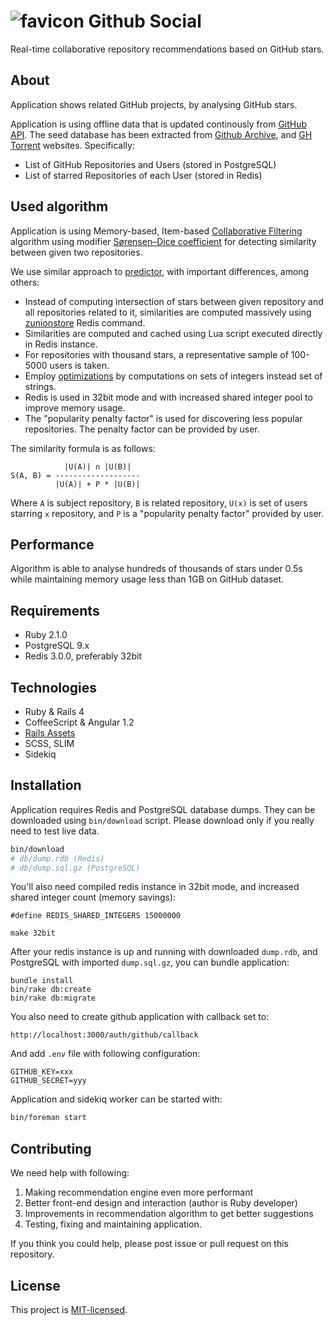 # ![favicon](http://githubsocial.com/favicon-24.png) Github Social 

[codeclimate-img-url]: https://codeclimate.com/github/sheerun/githubsocial/badges/gpa.svg
[codeclimate-url]: https://codeclimate.com/github/sheerun/githubsocial
[travis-img-url]: https://travis-ci.org/sheerun/githubsocial.svg
[travis-url]: https://travis-ci.org/sheerun/githubsocial

Real-time collaborative repository recommendations based on GitHub stars.

## About

Application shows related GitHub projects, by analysing GitHub stars.

Application is using offline data that is updated continously from [GitHub API](https://developer.github.com/v3/). The seed database has been extracted from [Github Archive](http://www.githubarchive.org/), and [GH Torrent](http://ghtorrent.org/) websites. Specifically:

* List of GitHub Repositories and Users (stored in PostgreSQL)
* List of starred Repositories of each User (stored in Redis)

## Used algorithm

Application is using Memory-based, Item-based [Collaborative Filtering](https://en.wikipedia.org/wiki/Collaborative_filtering) algorithm using modifier [Sørensen–Dice coefficient](https://en.wikipedia.org/wiki/S%C3%B8rensen%E2%80%93Dice_coefficient) for detecting similarity between given two repositories.

We use similar approach to [predictor](https://github.com/Pathgather/predictor), with important differences, among others:

- Instead of computing intersection of stars between given repository and all repositories related to it, similarities are computed massively using [zunionstore](https://github.com/sheerun/githubsocial/blob/master/app/services/redis_recommender.rb#L13) Redis command.
- Similarities are computed and cached using Lua script executed directly in Redis instance.
- For repositories with thousand stars, a representative sample of 100-5000 users is taken.
- Employ [optimizations](http://redis.io/topics/memory-optimization) by  computations on sets of integers instead set of strings.
- Redis is used in 32bit mode and with increased shared integer pool to improve memory usage.
- The "popularity penalty factor" is used for discovering less popular repositories. The penalty factor can be provided by user.

The similarity formula is as follows:

```
            |U(A)| ∩ |U(B)|
S(A, B) = -------------------
          |U(A)| + P * |U(B)|
```

Where `A` is subject repository, `B` is related repository, `U(x)` is set of users starring `x` repository, and `P` is a "popularity penalty factor" provided by user.

## Performance

Algorithm is able to analyse hundreds of thousands of stars under 0.5s while maintaining memory usage less than 1GB on GitHub dataset.

## Requirements

- Ruby 2.1.0
- PostgreSQL 9.x
- Redis 3.0.0, preferably 32bit

## Technologies

- Ruby & Rails 4
- CoffeeScript & Angular 1.2
- [Rails Assets](https://rails-assets.org/)
- SCSS, SLIM
- Sidekiq

## Installation

Application requires Redis and PostgreSQL database dumps. They can be downloaded using `bin/download` script. Please download only if you really need to test live data.

```bash
bin/download
# db/dump.rdb (Redis)
# db/dump.sql.gz (PostgreSQL)
```

You'll also need compiled redis instance in 32bit mode, and increased shared integer count (memory savings):

```
#define REDIS_SHARED_INTEGERS 15000000
```

```
make 32bit
```

After your redis instance is up and running with downloaded `dump.rdb`, and PostgreSQL with imported `dump.sql.gz`, you can bundle application:

```
bundle install
bin/rake db:create
bin/rake db:migrate
```

You also need to create github application with callback set to:

```
http://localhost:3000/auth/github/callback
```

And add `.env` file with following configuration:

```
GITHUB_KEY=xxx
GITHUB_SECRET=yyy
```

Application and sidekiq worker can be started with:

```bash
bin/foreman start
```

## Contributing

We need help with following:

1. Making recommendation engine even more performant
2. Better front-end design and interaction (author is Ruby developer)
3. Improvements in recommendation algorithm to get better suggestions
4. Testing, fixing and maintaining application.

If you think you could help, please post issue or pull request on this repository.

## License

This project is [MIT-licensed](http://opensource.org/licenses/mit-license.php).

